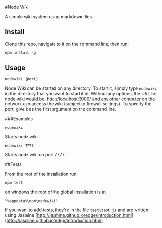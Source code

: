 #Node Wiki

A simple wiki system using markdown files.

## Install

Clone this repo, navigate to it on the command line, then run:

```
npm install -g
```

## Usage

    nodewiki [port]

Node Wiki can be started on any directory. To start it, simply type
`nodewiki` in the directory that you want to start it in. Without any
options, the URL for node wiki would be: http://localhost:3000/
and any other computer on the network can access the wiki (subject to
firewall settings). To specify the port, give it as the first 
argument on the command line.

###Examples

```
nodewiki
``` 
Starts node wiki

```
nodewiki 7777
```
Starts node wiki on port 7777

##Tests

From the root of the installation run:

```
npm test
```

on windows the root of the global installation is at

`"%appdata%\npm\nodewiki"`

If you want to add tests, they're in the file `test\test.js` and are written
 using Jasmine [http://jasmine.github.io/edge/introduction.html](http://jasmine.github.io/edge/introduction.html)
